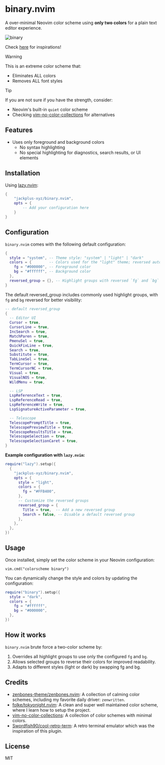 # binary.nvim

A over-minimal Neovim color scheme using **only two colors** for a plain text editor experience.

![binary](https://github.com/user-attachments/assets/ae43318c-28a1-4a16-80ae-3c7e1893f5d1)

Check [here](https://github.com/jackplus-xyz/binary.nvim/discussions/2) for inspirations!

> [!WARNING]
> This is an extreme color scheme that:
>
> - Eliminates ALL colors
> - Removes ALL font styles

> [!TIP]
> If you are not sure if you have the strength, consider:
>
> - Neovim's built-in `quiet` color scheme
> - Checking [vim-no-color-collections](https://github.com/mcchrish/vim-no-color-collections) for alternatives

## Features

- Uses only foreground and background colors
  - No syntax highlighting
  - No special highlighting for diagnostics, search results, or UI elements

## Installation

Using [lazy.nvim](https://github.com/folke/lazy.nvim):

```lua
{
    "jackplus-xyz/binary.nvim",
    opts = {
        -- Add your configuration here
    }
}
```

## Configuration

`binary.nvim` comes with the following default configuration:

```lua
{
  style = "system", -- Theme style: "system" | "light" | "dark"
  colors = {        -- Colors used for the "light" theme; reversed automatically for "dark"
    fg = "#000000", -- Foreground color
    bg = "#ffffff", -- Background color
  },
  reversed_group = {}, -- Highlight groups with reversed `fg` and `bg` (e.g., `CursorLine`, `Visual`)
}
```

The default reversed_group includes commonly used highlight groups, with `fg` and `bg` reversed for better visibility:

```lua
-- default reversed_group
{
  -- Editor UI
  Cursor = true,
  CursorLine = true,
  IncSearch = true,
  MatchParen = true,
  PmenuSel = true,
  QuickFixLine = true,
  Search = true,
  Substitute = true,
  TabLineSel = true,
  TermCursor = true,
  TermCursorNC = true,
  Visual = true,
  VisualNOS = true,
  WildMenu = true,

  -- LSP
  LspReferenceText = true,
  LspReferenceRead = true,
  LspReferenceWrite = true,
  LspSignatureActiveParameter = true,

  -- Telescope
  TelescopePromptTitle = true,
  TelescopePreviewTitle = true,
  TelescopeResultsTitle = true,
  TelescopeSelection = true,
  TelescopeSelectionCaret = true,
}
```

**Example configuration with `lazy.nvim`:**

```lua
require("lazy").setup({
  {
    "jackplus-xyz/binary.nvim",
    opts = {
      style = "light",
      colors = {
        fg = "#FFB400",
      },
      -- Customize the reversed groups
      reversed_group = {
        Title = true,  -- Add a new reversed group
        Search = false, -- Disable a default reversed group
      },
    },
  },
})
```

## Usage

Once installed, simply set the color scheme in your Neovim configuration:

```
vim.cmd("colorscheme binary")
```

You can dynamically change the style and colors by updating the configuration:

```lua
require("binary").setup({
  style = "dark",
  colors = {
    fg = "#ffffff",
    bg = "#000000",
  },
})
```

## How it works

`binary.nvim` brute force a two-color scheme by:

1. Overrides all highlight groups to use only the configured `fg` and `bg`.
2. Allows selected groups to reverse their colors for improved readability.
3. Adapts to different styles (light or dark) by swapping fg and bg.

## Credits

- [zenbones-theme/zenbones.nvim](https://github.com/zenbones-theme/zenbones.nvim): A collection of calming color schemes, including my favorite daily driver: `zenwritten`.
- [folke/tokyonight.nvim](https://github.com/folke/tokyonight.nvim?tab=readme-ov-file): A clean and super well maintained color scheme, where I learn how to setup the project.
- [vim-no-color-collections](https://github.com/mcchrish/vim-no-color-collections): A collection of color schemes with minimal colors.
- [Swordfish90/cool-retro-term](https://github.com/Swordfish90/cool-retro-term): A retro terminal emulator which was the inspiration of this plugin.

## License

MIT
